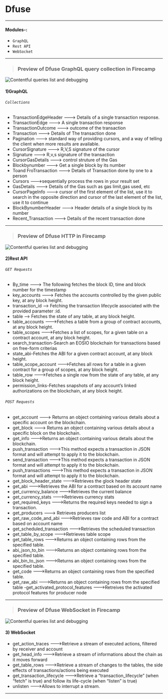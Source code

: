 # **Dfuse**
------------------

#### **Modules-:**
- `GraphQL`
- `Rest API`
- `WebSocket`
------------------- 
>### **Preview of Dfuse GraphQL query collection in Firecamp**

![Contentful queries list and debugging](https://raw.githubusercontent.com/shreya-gr/firecamp-public-apis-directory/master/directory/contentful/GraphQL.gif)


#### 1)GraphQL
###### `Collections`
-  TransactionEdgeHeader --->   Details of a single transaction response.
-   TransactionEdge --->   A single transaction response
-   TransactionOutcome --->   outcome of the transaction
-   Transaction --->   Details of The transaction done
-   Pagination ---> standard way of providing cursors, and a way of telling the client when more results are available.
-   CursorSignature ---> R,V,S signature of the cursor
-   Signature ---> R,v,s signature of the transaction
-   CursorGasDetails ---> control struture of the Gas
-   Blockbynumber ---> Get a single block by its number
-   Toand FroTransaction ---> Details of Transaction done by one to a person
-   Cursors --->sequentially process the rows in your result set
-   GasDetails ---> Details of the Gas such as gas limit,gas used, etc
-   CursorPageInfo ---> cursor of the first element of the list, use it to search in the opposite direction and cursor of the last element of the list, use it to continue
-   BlockBynumberHeader ---> Header details of a single block by its number
-   Recent_Transaction --->   Details of the recent transaction done
 
------------------

>### **Preview of Dfuse HTTP in Firecamp**

![Contentful queries list and debugging](https://raw.githubusercontent.com/shreya-gr/firecamp-public-apis-directory/master/directory/contentful/HTTP.gif)


#### 2)Rest API


###### `GET Requests`
- By_time ---> The following  fetches the block ID, time and block number for the timestamp 
- key_accounts ---> Fetches the accounts controlled by the given public key, at any block height.
- transaction_id --> Fetching the transaction lifecycle associated with the provided parameter :id.
- table --> Fetches the state of any table, at any block height.
- table_accounts --->Fetches a table from a group of contract accounts, at any block height.
- table_scopes --->Fetches a list of scopes, for a given table on a contract account, at any block height.
- search_transaction-Search an EOSIO blockchain for transactions based on free-form criterias
- state_abi-Fetches the ABI for a given contract account, at any block height.
- table_scope_account --->Fetches all rows for a table in a given contract for a group of scopes, at any block height.
- table_row --->Fetches a single row from the state of any table, at any block height.
- permission_links-Fetches snapshots of any account’s linked authorizations on the blockchain, at any block height.


###### `POST Requests`
- get_account ---> Returns an object containing various details about a specific account on the blockchain.
- get_block ---> Returns an object containing various details about a specific block on the blockchain.
- get_info --->Returns an object containing various details about the blockchain.
- push_transaction --->This method expects a transaction in JSON format and will attempt to apply it to the blockchain.
- send_transaction --->This method expects a transaction in JSON format and will attempt to apply it to the blockchain.
- push_transactions --->This method expects a transaction in JSON format and will attempt to apply it to the blockchain.
- get_block_header_state --->Retrieves the glock header state
- get_abi --->Retrieves the ABI for a contract based on its account name
- get_currency_balance --->Retrieves the current balance
- get_currency_stats --->Retrieves currency stats
- get_required_keys --->Returns the required keys needed to sign a transaction.
- get_producers ---> Retrieves producers list
- get_raw_code_and_abi --->Retrieves raw code and ABI for a contract based on account name
- get_scheduled_transaction --->Retrieves the scheduled transaction
- get_table_by_scope --->Retrieves table scope
- get_table_rows --->Returns an object containing rows from the specified table.
- abi_json_to_bin --->Returns an object containing rows from the specified table.
- abi_bin_to_json --->Returns an object containing rows from the specified table.
- get_code --->Returns an object containing rows from the specified table.
- get_raw_abi --->Returns an object containing rows from the specified table
-get_activated_protocol_features --->Retreives the activated protocol features for producer node

------------------

>### **Preview of Dfuse WebSocket in Firecamp**

![Contentful queries list and debugging](https://raw.githubusercontent.com/shreya-gr/firecamp-public-apis-directory/master/directory/contentful/WebSocket.gif)


#### 3) WebSocket
- get_action_traces --->Retrieve a stream of executed actions, filtered by receiver and account
- get_head_info --->Retrieve a stream of informations about the chain as it moves forward
- get_table_rows --->Retrieve a stream of changes to the tables, the side effects of transactions/actions being executed
- get_transaction_lifecycle --->Retrieve a “transaction_lifecycle” (when “fetch” is true) and follow its life-cycle (when “listen” is true)
- unlisten --->Allows to interrupt a stream.

------------------
